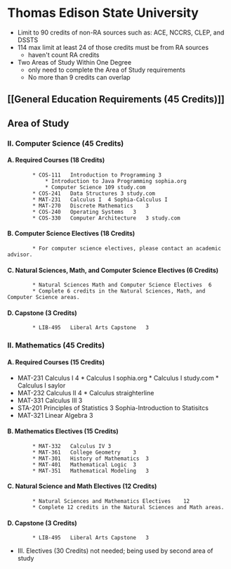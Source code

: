 # Thomas Edison State University

* Limit to 90 credits of non-RA sources such as: ACE, NCCRS, CLEP, and DSSTS
* 114 max limit at least 24 of those credits must be from RA sources
  * haven't count RA credits
* Two Areas of Study Within One Degree
  * only need to complete the Area of Study requirements
  * No more than 9 credits can overlap

## [[General Education Requirements (45 Credits)]]

## Area of Study

### II. Computer Science (45 Credits)

#### A. Required Courses (18 Credits)
			* COS-111 	Introduction to Programming	3
				* Introduction to Java Programming sophia.org
				* Computer Science 109 study.com
			* COS-241 	Data Structures	3 study.com
			* MAT-231 	Calculus I	4 Sophia-Calculus I
			* MAT-270 	Discrete Mathematics	3
			* COS-240 	Operating Systems	3
			* COS-330 	Computer Architecture	3 study.com
#### B. Computer Science Electives (18 Credits)
			* For computer science electives, please contact an academic advisor.
#### C. Natural Sciences, Math, and Computer Science Electives (6 Credits)
			* Natural Sciences Math and Computer Science Electives	6
			* Complete 6 credits in the Natural Sciences, Math, and Computer Science areas.
#### D. Capstone (3 Credits)
			* LIB-495 	Liberal Arts Capstone	3

### II. Mathematics (45 Credits)

#### A. Required Courses (15 Credits)

* MAT-231 	Calculus I	4
				* Calculus I sophia.org
				* Calculus I study.com
				* Calculus I saylor
* MAT-232 	Calculus II	4
				* Calculus straighterline
* MAT-331 	Calculus III	3
* STA-201 	Principles of Statistics	3 Sophia-Introduction to Statisitcs
* MAT-321 	Linear Algebra	3

#### B. Mathematics Electives (15 Credits)

			* MAT-332 	Calculus IV	3
			* MAT-361 	College Geometry	3
			* MAT-301 	History of Mathematics	3
			* MAT-401 	Mathematical Logic	3
			* MAT-351 	Mathematical Modeling	3

#### C. Natural Science and Math Electives (12 Credits)

			* Natural Sciences and Mathematics Electives	12
			* Complete 12 credits in the Natural Sciences and Math areas.

#### D. Capstone (3 Credits)

			* LIB-495 	Liberal Arts Capstone	3
* III. Electives (30 Credits) not needed; being used by second area of study
